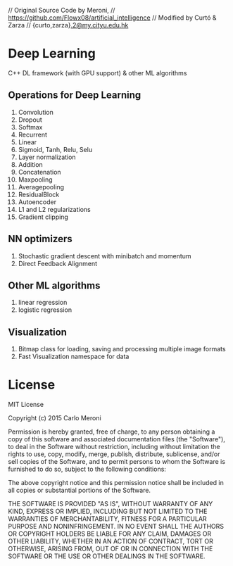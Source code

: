 // Original Source Code by Meroni,
// https://github.com/Flowx08/artificial_intelligence
// Modified by Curtó & Zarza
// {curto,zarza}.2@my.cityu.edu.hk

Deep Learning
========================
C++ DL framework (with GPU support) & other ML algorithms

Operations for Deep Learning
--------------
1. Convolution
2. Dropout
3. Softmax
4. Recurrent
5. Linear
6. Sigmoid, Tanh, Relu, Selu
7. Layer normalization
8. Addition
9. Concatenation
10. Maxpooling
11. Averagepooling
12. ResidualBlock
13. Autoencoder
14. L1 and L2 regularizations
15. Gradient clipping

NN optimizers
--------------
1. Stochastic gradient descent with minibatch and momentum
2. Direct Feedback Alignment

Other ML algorithms
------------
1. linear regression
2. logistic regression

Visualization
-----------
1. Bitmap class for loading, saving and processing multiple image formats
2. Fast Visualization namespace for data

License
======
MIT License

Copyright (c) 2015 Carlo Meroni

Permission is hereby granted, free of charge, to any person obtaining a copy
of this software and associated documentation files (the "Software"), to deal
in the Software without restriction, including without limitation the rights
to use, copy, modify, merge, publish, distribute, sublicense, and/or sell
copies of the Software, and to permit persons to whom the Software is
furnished to do so, subject to the following conditions:

The above copyright notice and this permission notice shall be included in
all copies or substantial portions of the Software.

THE SOFTWARE IS PROVIDED "AS IS", WITHOUT WARRANTY OF ANY KIND, EXPRESS OR
IMPLIED, INCLUDING BUT NOT LIMITED TO THE WARRANTIES OF MERCHANTABILITY,
FITNESS FOR A PARTICULAR PURPOSE AND NONINFRINGEMENT. IN NO EVENT SHALL THE
AUTHORS OR COPYRIGHT HOLDERS BE LIABLE FOR ANY CLAIM, DAMAGES OR OTHER
LIABILITY, WHETHER IN AN ACTION OF CONTRACT, TORT OR OTHERWISE, ARISING FROM,
OUT OF OR IN CONNECTION WITH THE SOFTWARE OR THE USE OR OTHER DEALINGS IN
THE SOFTWARE.
